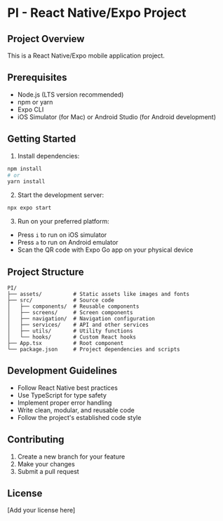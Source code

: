 # PI - React Native/Expo Project

## Project Overview
This is a React Native/Expo mobile application project.

## Prerequisites
- Node.js (LTS version recommended)
- npm or yarn
- Expo CLI
- iOS Simulator (for Mac) or Android Studio (for Android development)

## Getting Started

1. Install dependencies:
```bash
npm install
# or
yarn install
```

2. Start the development server:
```bash
npx expo start
```

3. Run on your preferred platform:
- Press `i` to run on iOS simulator
- Press `a` to run on Android emulator
- Scan the QR code with Expo Go app on your physical device

## Project Structure
```
PI/
├── assets/          # Static assets like images and fonts
├── src/             # Source code
│   ├── components/  # Reusable components
│   ├── screens/     # Screen components
│   ├── navigation/  # Navigation configuration
│   ├── services/    # API and other services
│   ├── utils/       # Utility functions
│   └── hooks/       # Custom React hooks
├── App.tsx          # Root component
└── package.json     # Project dependencies and scripts
```

## Development Guidelines
- Follow React Native best practices
- Use TypeScript for type safety
- Implement proper error handling
- Write clean, modular, and reusable code
- Follow the project's established code style

## Contributing
1. Create a new branch for your feature
2. Make your changes
3. Submit a pull request

## License
[Add your license here] 